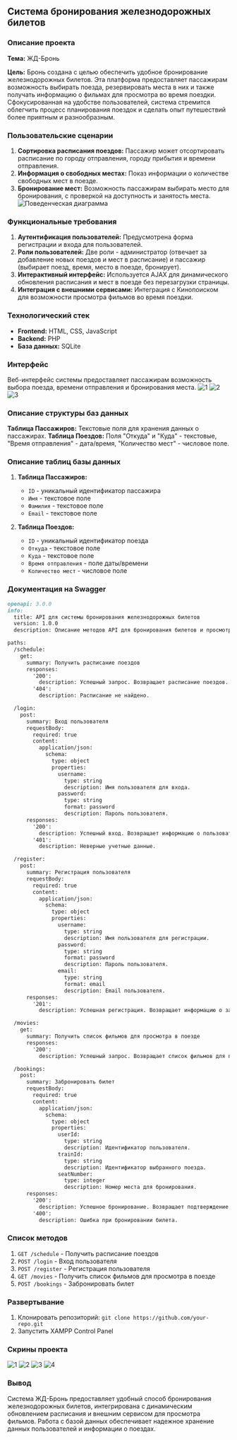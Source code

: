 ## Система бронирования железнодорожных билетов

### Описание проекта
**Тема:** ЖД-Бронь

**Цель:** Бронь создана с целью обеспечить удобное бронирование железнодорожных билетов. Эта платформа предоставляет пассажирам возможность выбирать поезда, резервировать места в них и также получать информацию о фильмах для просмотра во время поездки. Сфокусированная на удобстве пользователей, система стремится облегчить процесс планирования поездок и сделать опыт путешествий более приятным и разнообразным.

### Пользовательские сценарии
1. **Сортировка расписания поездов:** Пассажир может отсортировать расписание по городу отправления, городу прибытия и времени отправления.
2. **Информация о свободных местах:** Показ информации о количестве свободных мест в поезде.
3. **Бронирование мест:** Возможность пассажирам выбирать место для бронирования, с проверкой на доступность и занятость места.
![Поведенческая диаграмма](https://github.com/AlenaFsk/train_schedule/blob/main/assets/diagram.png)

### Функциональные требования
1. **Аутентификация пользователей:** Предусмотрена форма регистрации и входа для пользователей.
2. **Роли пользователей:** Две роли - администратор (отвечает за добавление новых поездов и мест в расписание) и пассажир (выбирает поезд, время, место в поезде, бронирует).
3. **Интерактивный интерфейс:** Используется AJAX для динамического обновления расписания и мест в поезде без перезагрузки страницы.
4. **Интеграция с внешними сервисами:** Интеграция с Кинопоиском для возможности просмотра фильмов во время поездки.

### Технологический стек
- **Frontend:** HTML, CSS, JavaScript
- **Backend:** PHP
- **База данных:** SQLite

### Интерфейс
Веб-интерфейс системы предоставляет пассажирам возможность выбора поезда, времени отправления и бронирования места. 
![1](https://github.com/AlenaFsk/train_schedule/blob/main/assets/demo1.jpg)
![2](https://github.com/AlenaFsk/train_schedule/blob/main/assets/demo2.jpg)
![3](https://github.com/AlenaFsk/train_schedule/blob/main/assets/demo3.jpg)

### Описание структуры баз данных
**Таблица Пассажиров:** Текстовые поля для хранения данных о пассажирах.
**Таблица Поездов:** Поля "Откуда" и "Куда" - текстовые, "Время отправления" - дата/время, "Количество мест" - числовое поле.

### Описание таблиц базы данных
1. **Таблица Пассажиров:** 
   - `ID` - уникальный идентификатор пассажира
   - `Имя` - текстовое поле
   - `Фамилия` - текстовое поле
   - `Email` - текстовое поле

2. **Таблица Поездов:** 
   - `ID` - уникальный идентификатор поезда
   - `Откуда` - текстовое поле
   - `Куда` - текстовое поле
   - `Время отправления` - поле даты/времени
   - `Количество мест` - числовое поле

### Документация на Swagger
```markdown
openapi: 3.0.0
info:
  title: API для системы бронирования железнодорожных билетов
  version: 1.0.0
  description: Описание методов API для бронирования билетов и просмотра расписания.

paths:
  /schedule:
    get:
      summary: Получить расписание поездов
      responses:
        '200':
          description: Успешный запрос. Возвращает расписание поездов.
        '404':
          description: Расписание не найдено.

  /login:
    post:
      summary: Вход пользователя
      requestBody:
        required: true
        content:
          application/json:
            schema:
              type: object
              properties:
                username:
                  type: string
                  description: Имя пользователя для входа.
                password:
                  type: string
                  format: password
                  description: Пароль пользователя.
      responses:
        '200':
          description: Успешный вход. Возвращает информацию о пользователе.
        '401':
          description: Неверные учетные данные.

  /register:
    post:
      summary: Регистрация пользователя
      requestBody:
        required: true
        content:
          application/json:
            schema:
              type: object
              properties:
                username:
                  type: string
                  description: Имя пользователя для регистрации.
                password:
                  type: string
                  format: password
                  description: Пароль пользователя.
                email:
                  type: string
                  format: email
                  description: Email пользователя.
      responses:
        '201':
          description: Успешная регистрация. Возвращает информацию о зарегистрированном пользователе.

  /movies:
    get:
      summary: Получить список фильмов для просмотра в поезде
      responses:
        '200':
          description: Успешный запрос. Возвращает список фильмов для просмотра.

  /bookings:
    post:
      summary: Забронировать билет
      requestBody:
        required: true
        content:
          application/json:
            schema:
              type: object
              properties:
                userId:
                  type: string
                  description: Идентификатор пользователя.
                trainId:
                  type: string
                  description: Идентификатор выбранного поезда.
                seatNumber:
                  type: integer
                  description: Номер места для бронирования.
      responses:
        '200':
          description: Успешное бронирование. Возвращает подтверждение бронирования.
        '400':
          description: Ошибка при бронировании билета.

```

### Список методов
1. `GET /schedule` - Получить расписание поездов
2. `POST /login` - Вход пользователя
3. `POST /register` - Регистрация пользователя
4. `GET /movies` - Получить список фильмов для просмотра в поезде
5. `POST /bookings` - Забронировать билет

### Развертывание
1. Клонировать репозиторий: `git clone https://github.com/your-repo.git`
2. Запустить XAMPP Control Panel

### Скрины проекта
![1](https://github.com/AlenaFsk/train_schedule/blob/main/assets/screen1.png)
![2](https://github.com/AlenaFsk/train_schedule/blob/main/assets/screen2.png)
![3](https://github.com/AlenaFsk/train_schedule/blob/main/assets/screen3.png)
![4](https://github.com/AlenaFsk/train_schedule/blob/main/assets/screen4.png)

### Вывод
Система ЖД-Бронь предоставляет удобный способ бронирования железнодорожных билетов, интегрирована с динамическим обновлением расписания и внешним сервисом для просмотра фильмов. Работа с базой данных обеспечивает надежное хранение данных пользователей и информации о поездах.
